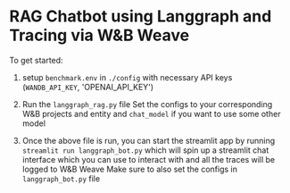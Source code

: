 # RAG Chatbot using Langgraph and Tracing via W&B Weave

To get started:
1. setup `benchmark.env` in `./config` with necessary API keys (`WANDB_API_KEY`, 'OPENAI_API_KEY')
2. Run the `langgraph_rag.py` file
   Set the configs to your corresponding W&B projects and entity and `chat_model` if you want to use some other model

3. Once the above file is run, you can start the streamlit app by running `streamlit run langgraph_bot.py` which will spin up a streamlit chat interface which you can use to interact with and all the traces will be logged to W&B Weave
   Make sure to also set the configs in `langgraph_bot.py` file

